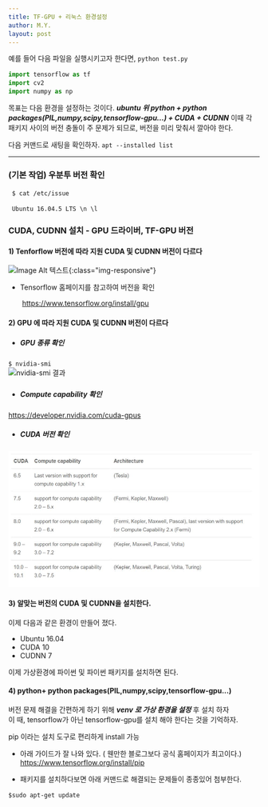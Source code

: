 ```yaml
---
title: TF-GPU + 리눅스 환경설정 
author: M.Y.
layout: post
---
```





예를 들어  다음 파일을 실행시키고자 한다면,
`
python test.py 
`

```python
import tensorflow as tf
import cv2
import numpy as np 
```

목표는 다음 환경을 설정하는 것이다. 
***ubuntu 위 python + python packages(PIL,numpy,scipy,tensorflow-gpu...) + CUDA + CUDNN***
이때 각 패키지 사이의 버전 충돌이 주 문제가 되므로, 버전을 미리 맞춰서 깔아야 한다. 



다음 커맨드로 새팅을 확인하자.
`apt --installed list` 



***



### (기본 작업) 우분투 버전 확인  

` $ cat /etc/issue`  

` Ubuntu 16.04.5 LTS \n \l`    



### CUDA, CUDNN 설치 - GPU 드라이버, TF-GPU 버전

#### 1) Tenforflow 버전에 따라 지원 CUDA 및 CUDNN 버전이 다르다

![Image Alt 텍스트](/blob/gh-pages/images/1564497296679.png){:class="img-responsive"}

- Tensorflow 홈페이지를 참고하여 버전을 확인

  ​	https://www.tensorflow.org/install/gpu 

  

#### 2) GPU 에 따라 지원 CUDA 및 CUDNN 버전이 다르다

- ##### GPU 종류 확인

`$ nvidia-smi`   
![nvidia-smi 결과](./blob/gh-pages/images/1.JPG)

##### 

- ##### Compute capability 확인

https://developer.nvidia.com/cuda-gpus     



- ##### CUDA 버전 확인

![버전](./images/2.JPG)

#### 3) 알맞는 버전의 CUDA 및 CUDNN을 설치한다.

이제 다음과 같은 환경이 만들어 졌다.  

- Ubuntu 16.04
- CUDA 10
- CUDNN 7

이제 가상환경에 파이썬 및 파이썬 패키지를 설치하면 된다.

#### 4) python+ python packages(PIL,numpy,scipy,tensorflow-gpu...)

버전 문제 해결을 간편하게 하기 위해 ***venv 로 가상 환경을 설정*** 후 설치 하자  
이 때, tensorflow가 아닌 tensorflow-gpu를 설치 해야 한다는 것을 기억하자.

pip 이라는 설치 도구로 편리하게 install 가능



- 아래 가이드가 잘 나와 있다. ( 웬만한 블로그보다 공식 홈페이지가 최고이다.)
  https://www.tensorflow.org/install/pip



- 패키지를 설치하다보면 아래 커맨드로 해결되는 문제들이 종종있어 첨부한다.

```bsh
$sudo apt-get update
```
